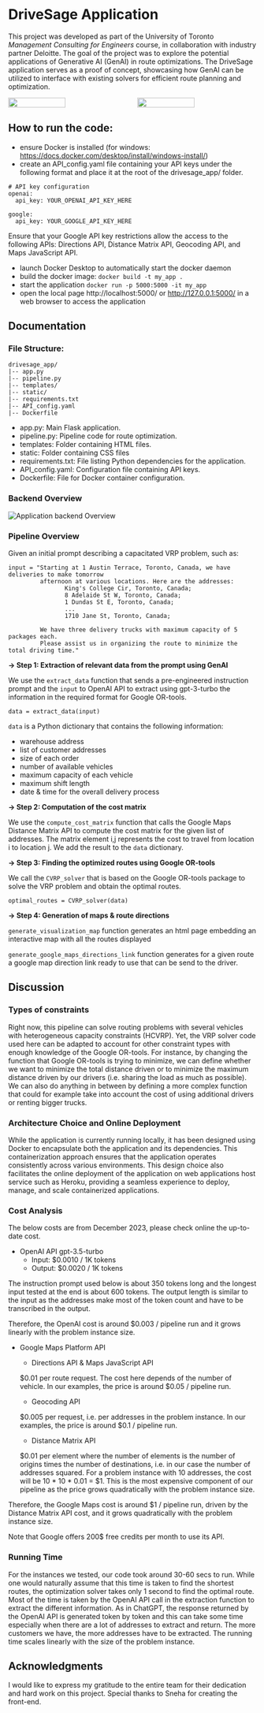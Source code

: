 # DriveSage Application

This project was developed as part of the University of Toronto *Management Consulting for Engineers* course, in collaboration with industry partner Deloitte. The goal of the project was to explore the potential applications of Generative AI (GenAI) in route optimizations. The DriveSage application serves as a proof of concept, showcasing how GenAI can be utilized to interface with existing solvers for efficient route planning and optimization.

<div style="display: flex; justify-content: space-between;">
  <img src="images/home_page.png" style="width: 48%;" />
  <img src="images/results_page.png" style="width: 48%;" />
</div>

## How to run the code:
- ensure Docker is installed (for windows: https://docs.docker.com/desktop/install/windows-install/)
- create an API_config.yaml file containing your API keys under the following format and place it at the root of the drivesage_app/ folder.
```
# API key configuration
openai:
  api_key: YOUR_OPENAI_API_KEY_HERE

google:
  api_key: YOUR_GOOGLE_API_KEY_HERE
```
Ensure that your Google API key restrictions allow the access to the following APIs: Directions API, Distance Matrix API, Geocoding API, and Maps JavaScript API.

- launch Docker Desktop to automatically start the docker daemon
- build the docker image: `docker build -t my_app .`
- start the application `docker run -p 5000:5000 -it my_app`
- open the local page http://localhost:5000/ or http://127.0.0.1:5000/ in a web browser to access the application

## Documentation

### File Structure:

```plaintext
drivesage_app/
|-- app.py
|-- pipeline.py
|-- templates/
|-- static/
|-- requirements.txt
|-- API_config.yaml
|-- Dockerfile
```

- app.py: Main Flask application.
- pipeline.py: Pipeline code for route optimization.
- templates: Folder containing HTML files.
- static: Folder containing CSS files
- requirements.txt: File listing Python dependencies for the application.
- API_config.yaml: Configuration file containing API keys.
- Dockerfile: File for Docker container configuration.

### Backend Overview

![Application backend Overview](images/backend_overview.jpg)

### Pipeline Overview

Given an initial prompt describing a capacitated VRP problem, such as:

```
input = "Starting at 1 Austin Terrace, Toronto, Canada, we have deliveries to make tomorrow
         afternoon at various locations. Here are the addresses:
                King's College Cir, Toronto, Canada;
                8 Adelaide St W, Toronto, Canada;
                1 Dundas St E, Toronto, Canada;
                ...
                1710 Jane St, Toronto, Canada;

         We have three delivery trucks with maximum capacity of 5 packages each.
         Please assist us in organizing the route to minimize the total driving time."
```

**→ Step 1: Extraction of relevant data from the prompt using GenAI**

We use the `extract_data` function that sends a pre-engineered instruction prompt and the `input` to OpenAI API to extract using gpt-3-turbo the information in the required format for Google OR-tools.

`data = extract_data(input)`

`data` is a Python dictionary that contains the following information:
- warehouse address
- list of customer addresses
- size of each order
- number of available vehicles
- maximum capacity of each vehicle
- maximum shift length
- date & time for the overall delivery process  


**→ Step 2: Computation of the cost matrix**

We use the `compute_cost_matrix` function that calls the Google Maps Distance Matrix API to compute the cost matrix for the given list of addresses. The matrix element i,j represents the cost to travel from location i to location j. We add the result to the `data` dictionary.

**→ Step 3: Finding the optimized routes using Google OR-tools**

We call the `CVRP_solver` that is based on the Google OR-tools package to solve the VRP problem and obtain the optimal routes.

`optimal_routes = CVRP_solver(data)`

**→ Step 4: Generation of maps & route directions**

`generate_visualization_map` function generates an html page embedding an interactive map with all the routes displayed

`generate_google_maps_directions_link` function generates for a given route a google map direction link ready to use that can be send to the driver.

## Discussion

### Types of constraints

Right now, this pipeline can solve routing problems with several vehicles with heterogeneous capacity constraints (HCVRP). Yet, the VRP solver code used here can be adapted to account for other constraint types with enough knowledge of the Google OR-tools. For instance, by changing the function that Google OR-tools is trying to minimize, we can define whether we want to minimize the total distance driven or to minimize the maximum distance driven by our drivers (i.e. sharing the load as much as possible). We can also do anything in between by defining a more complex function that could for example take into account the cost of using additional drivers or renting bigger trucks.

### Architecture Choice and Online Deployment 

While the application is currently running locally, it has been designed using Docker to encapsulate both the application and its dependencies. This containerization approach ensures that the application operates consistently across various environments. This design choice also facilitates the online deployment of the application on web applications host service such as Heroku, providing a seamless experience to deploy, manage, and scale containerized applications.

### Cost Analysis

The below costs are from December 2023, please check online the up-to-date cost.

- OpenAI API gpt-3.5-turbo
    - Input: $0.0010 / 1K tokens
    - Output: $0.0020 / 1K tokens

The instruction prompt used below is about 350 tokens long and the longest input tested at the end is about 600 tokens. The output length is similar to the input as the addresses make most of the token count and have to be transcribed in the output.

Therefore, the OpenAI cost is around \$0.003 / pipeline run and it grows linearly with the problem instance size.

- Google Maps Platform API
    - Directions API & Maps JavaScript API

    \$0.01 per route request. The cost here depends of the number of vehicle. In our examples, the price is around \$0.05 / pipeline run.
    
    - Geocoding API

    \$0.005 per request, i.e. per addresses in the problem instance. In our examples, the price is around \$0.1 / pipeline run.

    - Distance Matrix API

    \$0.01 per element where the number of elements is the number of origins times the number of destinations, i.e. in our case the number of addresses squared. For a problem instance with 10 addresses, the cost will be 10 * 10 * 0.01 = \$1. This is the most expensive component of our pipeline as the price grows quadratically with the problem instance size.

Therefore, the Google Maps cost is around \$1 / pipeline run, driven by the Distance Matrix API cost, and it grows quadratically with the problem instance size.

Note that Google offers 200$ free credits per month to use its API.

### Running Time

For the instances we tested, our code took around 30-60 secs to run. While one would naturally assume that this time is taken to find the shortest routes, the optimization solver takes only 1 second to find the optimal route. Most of the time is taken by the OpenAI API call in the extraction function to extract the different information. As in ChatGPT, the response returned by the OpenAI API is generated token by token and this can take some time especially when there are a lot of addresses to extract and return. The more customers we have, the more addresses have to be extracted. The running time scales linearly with the size of the problem instance.

## Acknowledgments

I would like to express my gratitude to the entire team for their dedication and hard work on this project. Special thanks to Sneha for creating the front-end. 